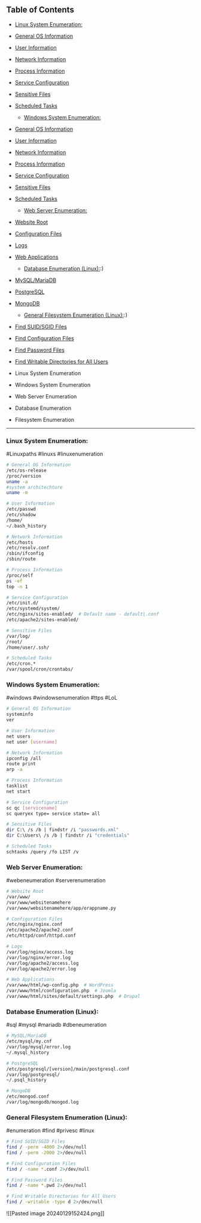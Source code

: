 ## Table of Contents

- [Linux System Enumeration:](#Linux\System\Enumeration:)
- [General OS Information](#general\os\information)
- [User Information](#user\information)
- [Network Information](#network\information)
- [Process Information](#process\information)
- [Service Configuration](#service\configuration)
- [Sensitive Files](#sensitive\files)
- [Scheduled Tasks](#scheduled\tasks)
    - [Windows System Enumeration:](#Windows\System\Enumeration:)
- [General OS Information](#general\os\information)
- [User Information](#user\information)
- [Network Information](#network\information)
- [Process Information](#process\information)
- [Service Configuration](#service\configuration)
- [Sensitive Files](#sensitive\files)
- [Scheduled Tasks](#scheduled\tasks)
    - [Web Server Enumeration:](#Web\Server\Enumeration:)
- [Website Root](#website\root)
- [Configuration Files](#configuration\files)
- [Logs](#logs)
- [Web Applications](#web\applications)
    - [Database Enumeration (Linux):](#Database\Enumeration\(Linux):)
- [MySQL/MariaDB](#mysql/mariadb)
- [PostgreSQL](#postgresql)
- [MongoDB](#mongodb)
    - [General Filesystem Enumeration (Linux):](#General\Filesystem\Enumeration\(Linux):)
- [Find SUID/SGID Files](#find\suid/sgid\files)
- [Find Configuration Files](#find\configuration\files)
- [Find Password Files](#find\password\files)
- [Find Writable Directories for All Users](#find\writable\directories\for\all\users)

- Linux System Enumeration
- Windows System Enumeration
- Web Server Enumeration
- Database Enumeration
- Filesystem Enumeration
___________
### Linux System Enumeration:
#Linuxpaths #linuxs #linuxenumeration
```bash
# General OS Information
/etc/os-release
/proc/version
uname -a
#system architechture
uname -m

# User Information
/etc/passwd
/etc/shadow
/home/
~/.bash_history

# Network Information
/etc/hosts
/etc/resolv.conf
/sbin/ifconfig
/sbin/route

# Process Information
/proc/self
ps -ef
top -n 1

# Service Configuration
/etc/init.d/
/etc/systemd/system/
/etc/nginx/sites-enabled/  # Default name - default|.conf
/etc/apache2/sites-enabled/

# Sensitive Files
/var/log/
/root/
/home/user/.ssh/

# Scheduled Tasks
/etc/cron.*
/var/spool/cron/crontabs/
```

### Windows System Enumeration:
#windows #windowsenumeration #ttps #LoL
```bash
# General OS Information
systeminfo
ver

# User Information
net users
net user [username]

# Network Information
ipconfig /all
route print
arp -a

# Process Information
tasklist
net start

# Service Configuration
sc qc [servicename]
sc queryex type= service state= all

# Sensitive Files
dir C:\ /s /b | findstr /i "passwords.xml"
dir C:\Users\ /s /b | findstr /i "credentials"

# Scheduled Tasks
schtasks /query /fo LIST /v
```

### Web Server Enumeration:
#webeneumeration #serverenumeration
```bash
# Website Root
/var/www/
/var/www/websitenamehere
/var/www/websitenamehere/app/orappname.py

# Configuration Files
/etc/nginx/nginx.conf
/etc/apache2/apache2.conf
/etc/httpd/conf/httpd.conf

# Logs
/var/log/nginx/access.log
/var/log/nginx/error.log
/var/log/apache2/access.log
/var/log/apache2/error.log

# Web Applications
/var/www/html/wp-config.php  # WordPress
/var/www/html/configuration.php  # Joomla
/var/www/html/sites/default/settings.php  # Drupal
```

### Database Enumeration (Linux):
#sql #mysql #mariadb #dbeneumeration
```bash
# MySQL/MariaDB
/etc/mysql/my.cnf
/var/log/mysql/error.log
~/.mysql_history

# PostgreSQL
/etc/postgresql/[version]/main/postgresql.conf
/var/log/postgresql/
~/.psql_history

# MongoDB
/etc/mongod.conf
/var/log/mongodb/mongod.log
```

### General Filesystem Enumeration (Linux):
#enumeration #find #privesc #linux
```bash
# Find SUID/SGID Files
find / -perm -4000 2>/dev/null
find / -perm -2000 2>/dev/null

# Find Configuration Files
find / -name *.conf 2>/dev/null

# Find Password Files
find / -name *.pwd 2>/dev/null

# Find Writable Directories for All Users
find / -writable -type d 2>/dev/null
```

![[Pasted image 20240129152424.png]]